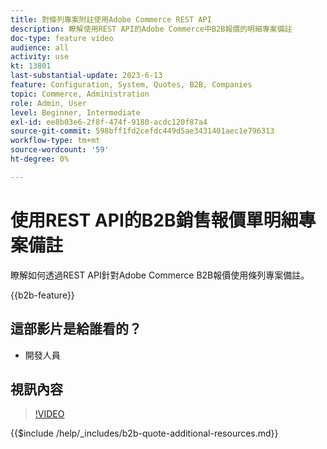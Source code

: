 ```yaml
---
title: 對條列專案附註使用Adobe Commerce REST API
description: 瞭解使用REST API的Adobe Commerce中B2B報價的明細專案備註
doc-type: feature video
audience: all
activity: use
kt: 13801
last-substantial-update: 2023-6-13
feature: Configuration, System, Quotes, B2B, Companies
topic: Commerce, Administration
role: Admin, User
level: Beginner, Intermediate
exl-id: ee8b03e6-2f8f-474f-9180-acdc120f87a4
source-git-commit: 598bff1fd2cefdc449d5ae3431401aec1e796313
workflow-type: tm+mt
source-wordcount: '59'
ht-degree: 0%

---
```


# 使用REST API的B2B銷售報價單明細專案備註

瞭解如何透過REST API針對Adobe Commerce B2B報價使用條列專案備註。

{{b2b-feature}}

## 這部影片是給誰看的？

- 開發人員

## 視訊內容

>[!VIDEO](https://video.tv.adobe.com/v/3443496?learn=on&captions=chi_hant)

{{$include /help/_includes/b2b-quote-additional-resources.md}}
